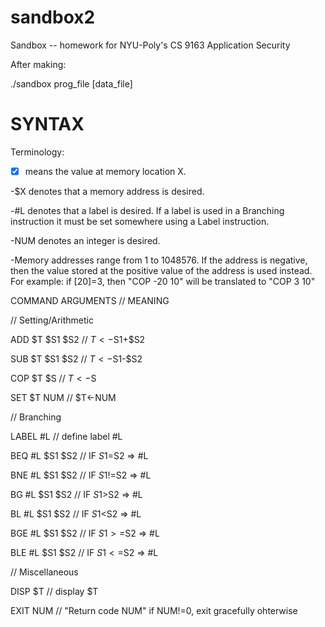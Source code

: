 sandbox2
========

Sandbox -- homework for NYU-Poly's CS 9163 Application Security

After making:

./sandbox prog_file [data_file]

SYNTAX
========

Terminology:

-[X] means the value at memory location X.

-$X denotes that a memory address is desired.

-#L denotes that a label is desired. If a label is used in a Branching instruction it must be set somewhere using a Label instruction.

-NUM denotes an integer is desired.

-Memory addresses range from 1 to 1048576. If the address is negative, then the value stored at the positive value of the address is used instead. For example: if [20]=3, then "COP -20 10" will be translated to "COP 3 10"

COMMAND	ARGUMENTS		//	MEANING


// Setting/Arithmetic

ADD		$T	$S1	$S2		//	$T<-$S1+$S2

SUB		$T	$S1	$S2		//	$T<-$S1-$S2

COP		$T	$S			//	$T<-$S

SET		$T	NUM			//	$T<-NUM


// Branching

LABEL	#L				//	define label #L

BEQ		#L	$S1	$S2		//	IF $S1=$S2 => #L

BNE		#L	$S1	$S2		//	IF $S1!=$S2 => #L

BG		#L	$S1	$S2		//	IF $S1>$S2 => #L

BL		#L	$S1	$S2		//	IF $S1<$S2 => #L

BGE		#L	$S1	$S2		//	IF $S1>=$S2 => #L

BLE		#L	$S1	$S2		//	IF $S1<=$S2 => #L


// Miscellaneous

DISP	$T				//	display $T

EXIT	NUM				//	"Return code NUM" if NUM!=0, exit gracefully ohterwise
